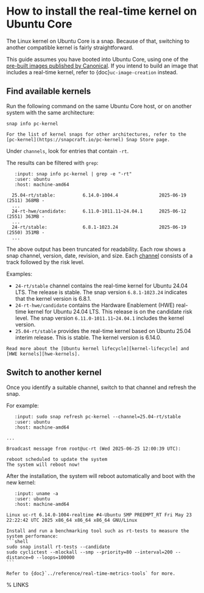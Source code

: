# How to install the real-time kernel on Ubuntu Core

The Linux kernel on Ubuntu Core is a snap. Because of that, switching to another compatible kernel is fairly straightforward.

This guide assumes you have booted into Ubuntu Core, using one of the [pre-built images published by Canonical][pre-built-uc].
If you intend to build an image that includes a real-time kernel, refer to {doc}`uc-image-creation` instead.

## Find available kernels

Run the following command on the same Ubuntu Core host, or on another system with the same architecture:
```shell
snap info pc-kernel
```

```{tip}
For the list of kernel snaps for other architectures, refer to the [pc-kernel](https://snapcraft.io/pc-kernel) Snap Store page.
```

Under `channels`, look for entries that contain `-rt`.

The results can be filtered with `grep`: 
```{terminal}
   :input: snap info pc-kernel | grep -e "-rt"
   :user: ubuntu
   :host: machine-amd64

  25.04-rt/stable:          6.14.0-1004.4               2025-06-19 (2511) 368MB -
  ...
  24-rt-hwe/candidate:      6.11.0-1011.11~24.04.1      2025-06-12 (2551) 363MB -
  ...
  24-rt/stable:             6.8.1-1023.24               2025-06-19 (2550) 351MB -
  ...
```

The above output has been truncated for readability.
Each row shows a snap channel, version, date, revision, and size.
Each [channel][channels] consists of a track followed by the risk level.

Examples:
* `24-rt/stable` channel contains the real-time kernel for Ubuntu 24.04 LTS. The release is stable. The snap version `6.8.1-1023.24` indicates that the kernel version is 6.8.1.
* `24-rt-hwe/candidate` contains the Hardware Enablement (HWE) real-time kernel for Ubuntu 24.04 LTS. This release is on the candidate risk level. The snap version `6.11.0-1011.11~24.04.1` includes the kernel version.
* `25.04-rt/stable` provides the real-time kernel based on Ubuntu 25.04 interim release. This is stable. The kernel version is 6.14.0.

```{seealso}
Read more about the [Ubuntu kernel lifecycle][kernel-lifecycle] and [HWE kernels][hwe-kernels].
```

## Switch to another kernel

Once you identify a suitable channel, switch to that channel and refresh the snap.

For example:
```{terminal}
   :input: sudo snap refresh pc-kernel --channel=25.04-rt/stable
   :user: ubuntu
   :host: machine-amd64

...

Broadcast message from root@uc-rt (Wed 2025-06-25 12:00:39 UTC):

reboot scheduled to update the system
The system will reboot now!

```

After the installation, the system will reboot automatically and boot with the new kernel:
```{terminal}
   :input: uname -a
   :user: ubuntu
   :host: machine-amd64

Linux uc-rt 6.14.0-1004-realtime #4-Ubuntu SMP PREEMPT_RT Fri May 23 22:22:42 UTC 2025 x86_64 x86_64 x86_64 GNU/Linux
```

````{tip}
Install and run a benchmarking tool such as rt-tests to measure the system performance:
```shell
sudo snap install rt-tests --candidate
sudo cyclictest --mlockall --smp --priority=80 --interval=200 --distance=0 --loops=100000
```

Refer to {doc}`../reference/real-time-metrics-tools` for more.
````

% LINKS

[pre-built-uc]: https://documentation.ubuntu.com/core/tutorials/try-pre-built-images/index.html
[channels]: https://snapcraft.io/docs/channels
[kernel-lifecycle]: https://ubuntu.com/kernel/lifecycle
[hwe-kernels]: https://canonical-kernel-docs.readthedocs-hosted.com/latest/reference/hwe-kernels/
